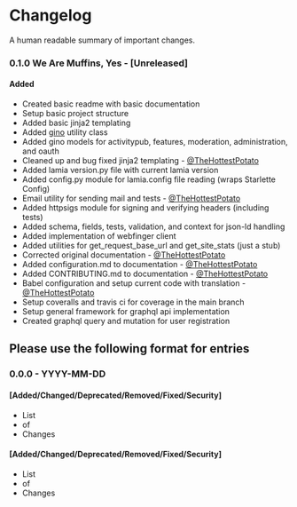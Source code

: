 # Changelog
A human readable summary of important changes.

### 0.1.0 We Are Muffins, Yes - [Unreleased]
#### Added
- Created basic readme with basic documentation
- Setup basic project structure
- Added basic jinja2 templating
- Added [gino](https://github.com/fantix/gino) utility class
- Added gino models for activitypub, features, moderation, administration, and oauth
- Cleaned up and bug fixed jinja2 templating - [@TheHottestPotato](https://cybre.space/@TheHottestPotato)
- Added lamia version.py file with current lamia version
- Added config.py module for lamia.config file reading (wraps Starlette Config)
- Email utility for sending mail and tests - [@TheHottestPotato](https://cybre.space/@TheHottestPotato)
- Added httpsigs module for signing and verifying headers (including tests)
- Added schema, fields, tests, validation, and context for json-ld handling
- Added implementation of webfinger client
- Added utilities for get_request_base_url and get_site_stats (just a stub)
- Corrected original documentation - [@TheHottestPotato](https://cybre.space/@TheHottestPotato)
- Added configuration.md to documentation - [@TheHottestPotato](https://cybre.space/@TheHottestPotato)
- Added CONTRIBUTING.md to documentation - [@TheHottestPotato](https://cybre.space/@TheHottestPotato)
- Babel configuration and setup current code with translation - [@TheHottestPotato](https://cybre.space/@TheHottestPotato)
- Setup coveralls and travis ci for coverage in the main branch
- Setup general framework for graphql api implementation
- Created graphql query and mutation for user registration

## Please use the following format for entries

###  0.0.0 - YYYY-MM-DD
#### [Added/Changed/Deprecated/Removed/Fixed/Security]
* List
* of
* Changes

#### [Added/Changed/Deprecated/Removed/Fixed/Security]
* List
* of
* Changes